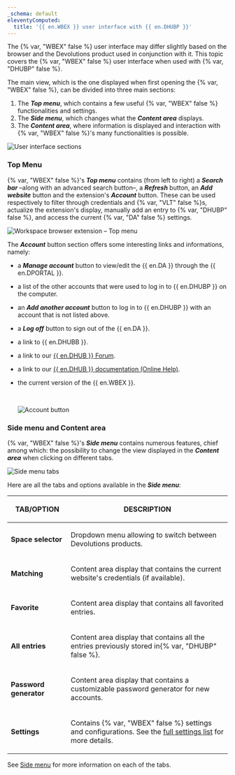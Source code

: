 ```yaml
---
_schema: default
eleventyComputed:
  title: '{{ en.WBEX }} user interface with {{ en.DHUBP }}'
---
```

The {% var, "WBEX" false %} user interface may differ slightly based on the browser and the Devolutions product used in conjunction with it. This topic covers the {% var, "WBEX" false %} user interface when used with {% var, "DHUBP" false %}.

The main view, which is the one displayed when first opening the {% var, "WBEX" false %}, can be divided into three main sections:

1. The ***Top menu***, which contains a few useful {% var, "WBEX" false %} functionalities and settings.
2. The ***Side menu***, which changes what the ***Content area*** displays.
3. The ***Content area***, where information is displayed and interaction with {% var, "WBEX" false %}'s many functionalities is possible.

![User interface sections](https://cdnweb.devolutions.net/docs/WEBX4119_2024_2.png "User interface sections")

### Top Menu

{% var, "WBEX" false %}'s ***Top menu*** contains (from left to right) a ***Search bar*** –along with an advanced search button–, a ***Refresh*** button, an ***Add website*** button and the extension's ***Account*** button. These can be used respectively to filter through credentials and {% var, "VLT" false %}s, actualize the extension's display, manually add an entry to {% var, "DHUBP" false %}, and access the current {% var, "DA" false %} settings.

![Workspace browser extension – Top menu](https://cdnweb.devolutions.net/docs/WEBX4120_2024_2.png "Workspace browser extension – Top menu")

The ***Account*** button section offers some interesting links and informations, namely:

* a ***Manage account*** button to view/edit the {{ en.DA }} through the {{ en.DPORTAL }}.
* a list of the other accounts that were used to log in to {{ en.DHUBP }} on the computer.
* an ***Add another account*** button to log in to {{ en.DHUBP }} with an account that is not listed above.
* a ***Log off*** button to sign out of the {{ en.DA }}.
* a link to {{ en.DHUBB }}.
* a link to our [{{ en.DHUB }} Forum](https://forum.devolutions.net/product/password-hub).
* a link to our [{{ en.DHUB }} documentation (Online Help)](/hub/overview/what-is-hub/).
* the current version of the {{ en.WBEX }}.

  &nbsp;

  ![Account button](https://cdnweb.devolutions.net/docs/WEBX4121_2024_2.png "Account button")

### Side menu and Content area

{% var, "WBEX" false %}'s ***Side menu*** contains numerous features, chief among which: the possibility to change the view displayed in the ***Content area*** when clicking on different tabs.

![Side menu tabs](https://cdnweb.devolutions.net/docs/WEBX4124_2024_2.png "Side menu tabs")

Here are all the tabs and options available in the ***Side menu***:

<table><thead><tr><th><p>TAB/OPTION</p></th><th><p>DESCRIPTION</p></th></tr></thead><tbody><tr><td><p><strong>Space selector</strong></p></td><td><p>Dropdown menu allowing to switch between Devolutions products.</p></td></tr><tr><td><p><strong>Matching</strong></p></td><td><p>Content area display that contains the current website's credentials (if available).</p></td></tr><tr><td><p><strong>Favorite</strong></p></td><td><p>Content area display that contains all favorited entries.</p></td></tr><tr><td><p><strong>All entries</strong></p></td><td><p>Content area display that contains all the entries previously stored in{% var, "DHUBP" false %}.</p></td></tr><tr><td><p><strong>Password generator</strong></p></td><td><p>Content area display that contains a customizable password generator for new accounts.</p></td></tr><tr><td><p><strong>Settings</strong></p></td><td><p>Contains {% var, "WBEX" false %} settings and configurations. See the <a href="/workspace/workspace-browser-extension/settings/">full settings list</a> for more details.</p></td></tr></tbody></table>

See [Side menu](/workspace/workspace-browser-extension/hub-personal/user-interface/side-menu/) for more information on each of the tabs.